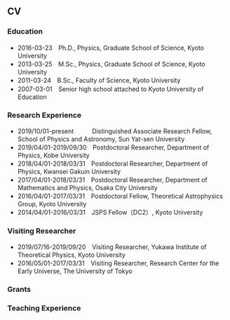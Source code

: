 ## CV 
### Education 

- 2016-03-23　Ph.D., Physics, Graduate School of Science, Kyoto University
- 2013-03-25　M.Sc., Physics, Graduate School of Science, Kyoto University
- 2011-03-24　B.Sc., Faculty of Science, Kyoto University
- 2007-03-01　Senior high school attached to Kyoto University of Education

### Research Experience

- 2019/10/01-present　　　Distinguished Associate Research Fellow, School of Physics and Astronomy, Sun Yat-sen University 
- 2019/04/01-2019/09/30　Postdoctoral Researcher, Department of Physics, Kobe University
- 2018/04/01-2018/03/31　Postdoctoral Researcher, Department of Physics, Kwansei Gakuin University
- 2017/04/01-2018/03/31　Postdoctoral Researcher, Department of Mathematics and Physics, Osaka City University
- 2016/04/01-2017/03/31　Postdoctoral Fellow, Theoretical Astrophysics Group, Kyoto University
- 2014/04/01-2016/03/31　JSPS Fellow（DC2）, Kyoto University

### Visiting Researcher

- 2019/07/16-2019/09/20　Visiting Researcher, Yukawa Institute of Theoretical Physics, Kyoto University
- 2016/05/01-2017/03/31　Visiting Researcher, Research Center for the Early Universe, The University of Tokyo

### Grants



### Teaching Experience

